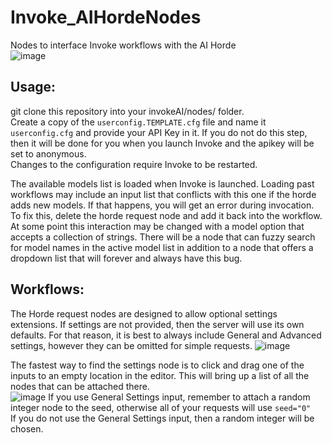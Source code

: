 # Invoke_AIHordeNodes
Nodes to interface Invoke workflows with the AI Horde  
![image](https://github.com/dunkeroni/Invoke_AIHordeNodes/assets/3298737/e5d14f1b-ac0c-4675-8a91-cf430488b598)

## Usage:  
git clone this repository into your invokeAI/nodes/ folder.  
Create a copy of the `userconfig.TEMPLATE.cfg` file and name it `userconfig.cfg` and provide your API Key in it. If you do not do this step, then it will be done for you when you launch Invoke and the apikey will be set to anonymous.  
Changes to the configuration require Invoke to be restarted.  

The available models list is loaded when Invoke is launched. Loading past workflows may include an input list that conflicts with this one if the horde adds new models. If that happens, you will get an error during invocation. To fix this, delete the horde request node and add it back into the workflow.  
At some point this interaction may be changed with a model option that accepts a collection of strings. There will be a node that can fuzzy search for model names in the active model list in addition to a node that offers a dropdown list that will forever and always have this bug.  

## Workflows:  
The Horde request nodes are designed to allow optional settings extensions. If settings are not provided, then the server will use its own defaults. For that reason, it is best to always include General and Advanced settings, however they can be omitted for simple requests.
![image](https://github.com/dunkeroni/Invoke_AIHordeNodes/assets/3298737/b21cf1e7-c76f-49b9-8444-298a3c640ca3)  


The fastest way to find the settings node is to click and drag one of the inputs to an empty location in the editor. This will bring up a list of all the nodes that can be attached there.  
![image](https://github.com/dunkeroni/Invoke_AIHordeNodes/assets/3298737/16905aa6-a127-4cb6-8d56-5fbff01bf0f3)
If you use General Settings input, remember to attach a random integer node to the seed, otherwise all of your requests will use `seed="0"`  
If you do not use the General Settings input, then a random integer will be chosen.  
